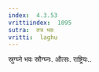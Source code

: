 ```yaml
---
index:  4.3.53
vrittiindex:  1095
sutra:  तत्र भवः
vritti:  laghu 
---
```


स्रुग्घ्ने भवः स्रौग्घ्नः. औत्सः. राष्ट्रियः..

